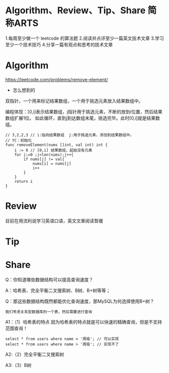 # Algorithm、Review、Tip、Share 简称ARTS
1.每周至少做一个 leetcode 的算法题 2.阅读并点评至少一篇英文技术文章 3.学习至少一个技术技巧 4.分享一篇有观点和思考的技术文章

# Algorithm

https://leetcode.com/problems/remove-element/

* 怎么想到的

双指针，一个用来标记结果数组，一个用于挑选元素放入结果数组中。

编程体现：[0,i]表示结果数组，j指针用于挑选元素，不断的放到i位置，然后结果数组扩展1位。
如此循环，直到j到达数组末尾，挑选完毕。此时[0,i]就是结果数组。

```
// 3,2,2,3 // i:指向结果数组  j:用于挑选元素，添加到结果数组中。
// YC：初始化
func removeElement(nums []int, val int) int {
    i := 0 // [0,i] 结果数组，起始没有元素 
    for j:=0 ;j<len(nums);j++{
        if nums[j] != val{
            nums[i] = nums[j]
            i++
        }
    }
    return i
}
```

# Review
目前在用流利说学习英语口语，英文文章阅读暂缓

# Tip

# Share

Q：你知道哪些数据结构可以提高查询速度？

A：哈希表、完全平衡二叉搜索树、B树、B+树等等；

Q：那这些数据结构既然都能优化查询速度，那MySQL为何选择使用B+树？ 

`我们考虑关系型数据库的一个表，然后需要进行查询`

A1：（1）哈希表的特点
因为哈希表的特点就是可以快速的精确查询，但是不支持范围查询！
```
select * from users where name = '周瑜'; // 可以实现
select * from users where name > '周瑜'; // 实现不了
```

A2:（2）完全平衡二叉搜索树

A3:（3）B树




